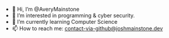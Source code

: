 - 👋 Hi, I’m @AveryMainstone
- 👀 I’m interested in programming & cyber security.
- 🌱 I’m currently learning Computer Science
- 📫 How to reach me: contact-via-github@joshmainstone.dev
